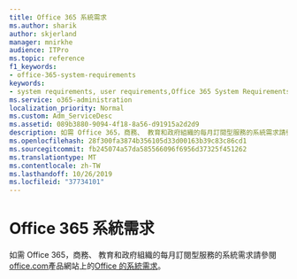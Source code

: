 ```yaml
---
title: Office 365 系統需求
ms.author: sharik
author: skjerland
manager: mnirkhe
audience: ITPro
ms.topic: reference
f1_keywords:
- office-365-system-requirements
keywords:
- system requirements, user requirements,Office 365 System Requirements
ms.service: o365-administration
localization_priority: Normal
ms.custom: Adm_ServiceDesc
ms.assetid: 089b3880-9094-4f18-8a56-d91915a2d2d9
description: 如需 Office 365，商務、 教育和政府組織的每月訂閱型服務的系統需求請參閱 office.com 產品網站上的 Office 的系統需求。
ms.openlocfilehash: 28f300fa3874b356105d33d00163b39c83c86cd1
ms.sourcegitcommit: fb245074a57da585566096f6956d37325f451262
ms.translationtype: MT
ms.contentlocale: zh-TW
ms.lasthandoff: 10/26/2019
ms.locfileid: "37734101"
---
```

# <a name="office-365-system-requirements"></a>Office 365 系統需求

如需 Office 365，商務、 教育和政府組織的每月訂閱型服務的系統需求請參閱[office.com](https://go.microsoft.com/fwlink/?LinkID=509817&amp;clcid=0x409)產品網站上的[Office 的系統需求](https://go.microsoft.com/fwlink/?LinkID=626095&amp;clcid=0x409)。 
  

